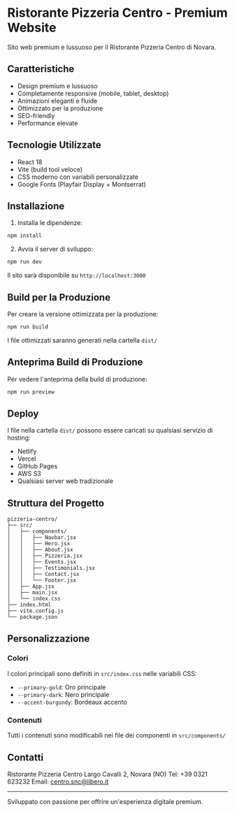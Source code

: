 # Ristorante Pizzeria Centro - Premium Website

Sito web premium e lussuoso per il Ristorante Pizzeria Centro di Novara.

## Caratteristiche

- Design premium e lussuoso
- Completamente responsive (mobile, tablet, desktop)
- Animazioni eleganti e fluide
- Ottimizzato per la produzione
- SEO-friendly
- Performance elevate

## Tecnologie Utilizzate

- React 18
- Vite (build tool veloce)
- CSS moderno con variabili personalizzate
- Google Fonts (Playfair Display + Montserrat)

## Installazione

1. Installa le dipendenze:
```bash
npm install
```

2. Avvia il server di sviluppo:
```bash
npm run dev
```

Il sito sarà disponibile su `http://localhost:3000`

## Build per la Produzione

Per creare la versione ottimizzata per la produzione:

```bash
npm run build
```

I file ottimizzati saranno generati nella cartella `dist/`

## Anteprima Build di Produzione

Per vedere l'anteprima della build di produzione:

```bash
npm run preview
```

## Deploy

I file nella cartella `dist/` possono essere caricati su qualsiasi servizio di hosting:

- Netlify
- Vercel
- GitHub Pages
- AWS S3
- Qualsiasi server web tradizionale

## Struttura del Progetto

```
pizzeria-centro/
├── src/
│   ├── components/
│   │   ├── Navbar.jsx
│   │   ├── Hero.jsx
│   │   ├── About.jsx
│   │   ├── Pizzeria.jsx
│   │   ├── Events.jsx
│   │   ├── Testimonials.jsx
│   │   ├── Contact.jsx
│   │   └── Footer.jsx
│   ├── App.jsx
│   ├── main.jsx
│   └── index.css
├── index.html
├── vite.config.js
└── package.json
```

## Personalizzazione

### Colori
I colori principali sono definiti in `src/index.css` nelle variabili CSS:
- `--primary-gold`: Oro principale
- `--primary-dark`: Nero principale
- `--accent-burgundy`: Bordeaux accento

### Contenuti
Tutti i contenuti sono modificabili nei file dei componenti in `src/components/`

## Contatti

Ristorante Pizzeria Centro
Largo Cavalli 2, Novara (NO)
Tel: +39 0321 623232
Email: centro.snc@libero.it

---

Sviluppato con passione per offrire un'esperienza digitale premium.
